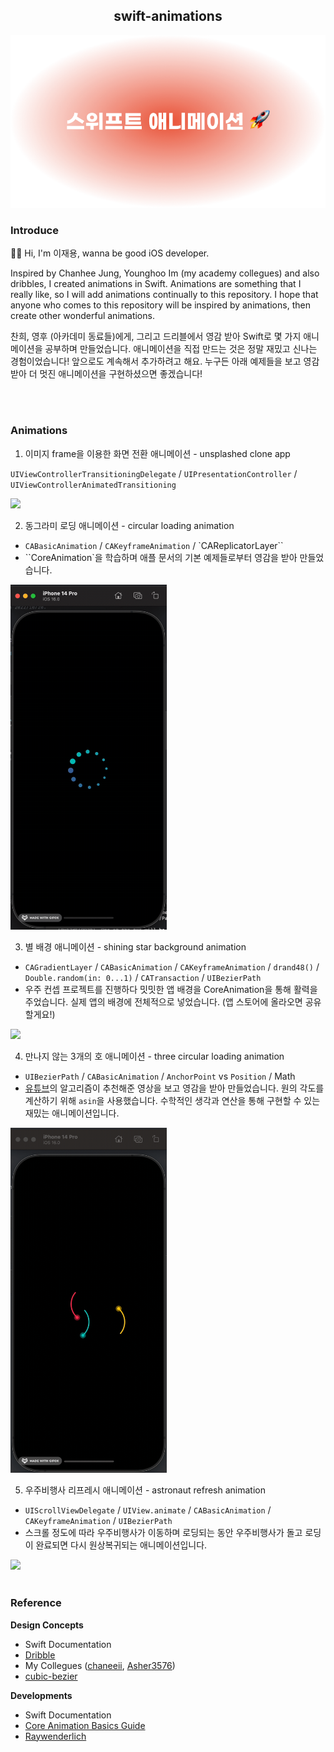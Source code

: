 <div align="center"><h2> swift-animations</h2></div>

<div align="center"><img src="https://raw.githubusercontent.com/hello-woody/img-uploader/master/uPic/swift%20animation.png"></div>

### Introduce

👋🏻 Hi, I'm 이재용, wanna be good iOS developer.

Inspired by Chanhee Jung, Younghoo Im (my academy collegues) and also dribbles, I created animations in Swift.
Animations are something that I really like, so I will add animations continually to this repository. I hope that anyone who comes to this repository will be inspired by animations, then create other wonderful animations.

찬희, 영후 (아카데미 동료들)에게, 그리고 드리블에서 영감 받아 Swift로 몇 가지 애니메이션을 공부하며 만들었습니다. 애니메이션을 직접 만드는 것은 정말 재밌고 신나는 경험이었습니다! 앞으로도 계속해서 추가하려고 해요. 누구든 아래 예제들을 보고 영감 받아 더 멋진 애니메이션을 구현하셨으면 좋겠습니다! 

<br />

<br />

### Animations

1. 이미지 frame을 이용한 화면 전환 애니메이션 - unsplashed clone app

`UIViewControllerTransitioningDelegate` / `UIPresentationController` / `UIViewControllerAnimatedTransitioning` 

<img src="Animation 1 - Unsplash/unsplash.gif" width="250"> 

2. 동그라미 로딩 애니메이션 - circular loading animation

- `CABasicAnimation` / `CAKeyframeAnimation` / `CAReplicatorLayer``
- ``CoreAnimation`을 학습하며 애플 문서의 기본 예제들로부터 영감을 받아 만들었습니다. 

<img src="Animation 2 - Circular Loading/Circular Loading Animation.gif" width="250"> 

3. 별 배경 애니메이션 - shining star background animation 

- `CAGradientLayer` / `CABasicAnimation` / `CAKeyframeAnimation` / `drand48()` / `Double.random(in: 0...1)` / `CATransaction` / `UIBezierPath` 
- 우주 컨셉 프로젝트를 진행하다 밋밋한 앱 배경을 CoreAnimation을 통해 활력을 주었습니다. 실제 앱의 배경에 전체적으로 넣었습니다. (앱 스토어에 올라오면 공유할게요!)

<img src="Animation 3 - Star Background/shining star background animation.gif " width="250"> 

4. 만나지 않는 3개의 호 애니메이션 - three circular loading animation

- `UIBezierPath` / `CABasicAnimation` / `AnchorPoint` vs `Position` / Math
- [유튜브](https://www.youtube.com/watch?v=1Aq9OJuS3ok)의 알고리즘이 추천해준 영상을 보고 영감을 받아 만들었습니다. 원의 각도를 계산하기 위해 `asin`을 사용했습니다. 
  수학적인 생각과 연산을 통해 구현할 수 있는 재밌는 애니메이션입니다. 

<img src="Animation 4 - Three Circular Loading/three circular loading.gif" width="250"> 

5. 우주비행사 리프레시 애니메이션 - astronaut refresh animation 

- `UIScrollViewDelegate` / `UIView.animate` / `CABasicAnimation` / `CAKeyframeAnimation` / `UIBezierPath`
- 스크롤 정도에 따라 우주비행사가 이동하며 로딩되는 동안 우주비행사가 돌고 로딩이 완료되면 다시 원상복귀되는 애니메이션입니다. 

<img src="Animation 5 - Blackhole Refresh/astronaut refresh animation.gif" width="250"> 

<br />

<br />

### Reference

**Design Concepts**

- Swift Documentation
- [Dribble](https://dribbble.com)
- My Collegues ([chaneeii](https://github.com/chaneeii), [Asher3576](https://github.com/Asher3576))
- [cubic-bezier](https://cubic-bezier.com/#.1,.97,.82,.07)

**Developments**

- Swift Documentation
- [Core Animation Basics Guide](https://developer.apple.com/library/archive/documentation/Cocoa/Conceptual/CoreAnimation_guide/CoreAnimationBasics/CoreAnimationBasics.html#//apple_ref/doc/uid/TP40004514-CH2-SW3)
- [Raywenderlich](https://www.kodeco.com/books/ios-animations-by-tutorials/v6.0/chapters/14-layer-keyframe-animations-struct-properties)

